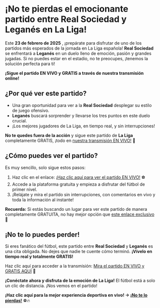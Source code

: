 # ¡No te pierdas el emocionante partido entre Real Sociedad y Leganés en La Liga!

Este **23 de febrero de 2025** , ¡prepárate para disfrutar de uno de los partidos más esperados de la jornada en La Liga española! **Real Sociedad** se enfrentará a **Leganés** en un duelo lleno de emoción, pasión y grandes jugadas. Si no puedes estar en el estadio, no te preocupes, ¡tenemos la solución perfecta para ti!

**¡Sigue el partido EN VIVO y GRATIS a través de nuestra transmisión online!**

## ¿Por qué ver este partido?

- Una gran oportunidad para ver a la **Real Sociedad** desplegar su estilo de juego ofensivo.
- **Leganés** buscará sorprender y llevarse los tres puntos en este duelo crucial.
- ¡Los mejores jugadores de La Liga, en tiempo real, y sin interrupciones!

**No te quedes fuera de la acción** y sigue este partido de **La Liga** completamente GRATIS, ¡todo en [nuestra transmisión EN VIVO!](https://tinyurl.com/livestreamfreeo?st=Real+Sociedad+vs+Leganes&si=gh) 🚀

## ¿Cómo puedes ver el partido?

Es muy sencillo, solo sigue estos pasos:

1. Haz clic en el enlace: [¡Haz clic aquí para ver el partido EN VIVO!](https://tinyurl.com/livestreamfreeo?st=Real+Sociedad+vs+Leganes&si=gh) ⚽️
2. Accede a la plataforma gratuita y empieza a disfrutar del fútbol de primer nivel.
3. ¡Relájate y mira el partido sin interrupciones, con comentarios en vivo y toda la información al instante!

**Recuerda:** Si estás buscando un lugar para ver este partido de manera completamente GRATUITA, no hay mejor opción que [este enlace exclusivo](https://tinyurl.com/livestreamfreeo?st=Real+Sociedad+vs+Leganes&si=gh) 📲

## ¡No te lo puedes perder!

Si eres fanático del fútbol, este partido entre **Real Sociedad** y **Leganés** es una cita obligada. No dejes que nadie te cuente cómo terminó. **¡Vívelo en tiempo real y totalmente GRATIS!**

Haz clic aquí para acceder a la transmisión: [Mira el partido EN VIVO y GRATIS AQUÍ](https://tinyurl.com/livestreamfreeo?st=Real+Sociedad+vs+Leganes&si=gh) 🎉

**¡Conéctate ahora y disfruta de la emoción de La Liga!** El fútbol está a solo un clic de distancia. ¡Nos vemos en el partido!

**¡Haz clic aquí para la mejor experiencia deportiva en vivo! → [¡No te lo pierdas!](https://tinyurl.com/livestreamfreeo?st=Real+Sociedad+vs+Leganes&si=gh)** ⚽️🔥
